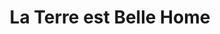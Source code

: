 ---
title: "La Terre est Belle Home"
url: /saintes/la-terre-est-belle-home/
shop: décoration intérieure
---